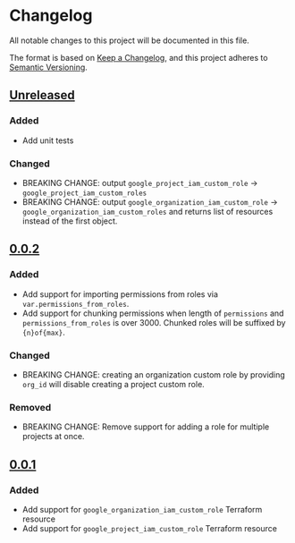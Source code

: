 # Changelog

All notable changes to this project will be documented in this file.

The format is based on [Keep a Changelog](https://keepachangelog.com/en/1.0.0/),
and this project adheres to [Semantic Versioning](https://semver.org/spec/v2.0.0.html).

## [Unreleased]

### Added

- Add unit tests

### Changed

- BREAKING CHANGE: output `google_project_iam_custom_role` -> `google_project_iam_custom_roles`
- BREAKING CHANGE: output `google_organization_iam_custom_role` -> `google_organization_iam_custom_roles` and returns list of resources instead of the first object.

## [0.0.2]

### Added

- Add support for importing permissions from roles via `var.permissions_from_roles`.
- Add support for chunking permissions when length of `permissions` and `permissions_from_roles` is over 3000.
  Chunked roles will be suffixed by `{n}of{max}`.

### Changed

- BREAKING CHANGE: creating an organization custom role by providing `org_id` will disable creating a project custom role.

### Removed

- BREAKING CHANGE: Remove support for adding a role for multiple projects at once.

## [0.0.1]

### Added

- Add support for `google_organization_iam_custom_role` Terraform resource
- Add support for `google_project_iam_custom_role` Terraform resource

[unreleased]: https://github.com/mineiros-io/terraform-google-iam-custom-role/compare/v0.0.2...HEAD
[0.0.2]: https://github.com/mineiros-io/terraform-google-iam-custom-role/compare/v0.0.1...v0.0.2
[0.0.1]: https://github.com/mineiros-io/terraform-google-iam-custom-role/releases/tag/v0.0.1
